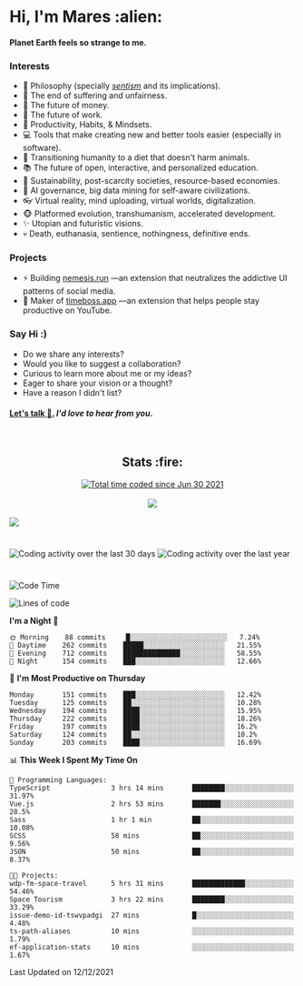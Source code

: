 <h1>Hi, I'm Mares :alien:</h1>

#### Planet Earth feels so strange to me.

### **Interests**

- 🌊 Philosophy (specially [_sentism_][sentismmedium] and its implications).
- 🎯 The end of suffering and unfairness.
- 💸 The future of money.
- 💼 The future of work.
- 🧠 Productivity, Habits, & Mindsets.
- 💻 Tools that make creating new and better tools easier (especially in software).
- 🥗 Transitioning humanity to a diet that doesn't harm animals.
- 📚 The future of open, interactive, and personalized education.
- 🌱 Sustainability, post-scarcity societies, resource-based economies.
- 🤖 AI governance, big data mining for self-aware civilizations.
- 👓 Virtual reality, mind uploading, virtual worlds, digitalization.
- 🐵 Platformed evolution, transhumanism, accelerated development.
- ✨ Utopian and futuristic visions.
- 💀 Death, euthanasia, sentience, nothingness, definitive ends.


### **Projects**

- ⚡ Building [nemesis.run](https://nemesis.run) —an extension that neutralizes the addictive UI patterns of social media.
- 💎 Maker of [timeboss.app](https://timeboss.app) —an extension that helps people stay productive on YouTube.


### **Say Hi :)**

- Do we share any interests?
- Would you like to suggest a collaboration?
- Curious to learn more about me or my ideas?
- Eager to share your vision or a thought?
- Have a reason I didn't list?

#### [Let's talk :wave:.](mailto:mareszhar@gmail.com) _I'd love to hear from you_.

[sentismmedium]: https://medium.com/@mareszhar/born-a-prisoner-a-reflection-about-life-its-struggles-and-a-plan-to-escape-d8566ce9b026

<br>

<h2 align="center">Stats :fire:</h2>

<div align="center">
  <a href="https://wakatime.com/@cfdc0e0d-4860-4b62-9ff0-cb659185525e">
    <img src="https://wakatime.com/badge/user/cfdc0e0d-4860-4b62-9ff0-cb659185525e.svg" alt="Total time coded since Jun 30 2021" />
  </a>
</div>

<br>

<div align="center">
  <img src="https://github-readme-streak-stats.herokuapp.com?user=mareszhar&theme=black-ice&hide_border=true&stroke=FFFFFF15&ring=DF8FFE&fire=DF8FFE&currStreakLabel=DF8FFE&background=1A232A&currStreakNum=86FFAB&dates=B1AAB3FF">
</div>

<!-- Add or remove this: &dates=B1AAB3FF at the end of the streak stats URL if they get bugged and aren't updating -->

<br>

<img src="https://activity-graph.herokuapp.com/graph?username=mareszhar&theme=nord&bg_color=00000000&color=979797&line=DF8FFE&point=00000000&area=true&hide_border=true">

<br>

<h1></h1>

<img src="https://wakatime.com/share/@mares/5df0ff02-9c79-41b4-b540-51dc9c65a57b.svg" alt="Coding activity over the last 30 days" />
<img src="https://wakatime.com/share/@mares/ea89ba71-f374-40af-930c-e0655909fe37.svg" alt="Coding activity over the last year" />

<h1></h1>

<!--START_SECTION:waka-->
![Code Time](http://img.shields.io/badge/Code%20Time-369%20hrs%2024%20mins-blue)

![Lines of code](https://img.shields.io/badge/From%20Hello%20World%20I%27ve%20Written-115%20Thousand%20lines%20of%20code-blue)

**I'm a Night 🦉** 

```text
🌞 Morning    88 commits     █░░░░░░░░░░░░░░░░░░░░░░░░   7.24% 
🌆 Daytime    262 commits    █████░░░░░░░░░░░░░░░░░░░░   21.55% 
🌃 Evening    712 commits    ██████████████░░░░░░░░░░░   58.55% 
🌙 Night      154 commits    ███░░░░░░░░░░░░░░░░░░░░░░   12.66%

```
📅 **I'm Most Productive on Thursday** 

```text
Monday       151 commits    ███░░░░░░░░░░░░░░░░░░░░░░   12.42% 
Tuesday      125 commits    ██░░░░░░░░░░░░░░░░░░░░░░░   10.28% 
Wednesday    194 commits    ████░░░░░░░░░░░░░░░░░░░░░   15.95% 
Thursday     222 commits    ████░░░░░░░░░░░░░░░░░░░░░   18.26% 
Friday       197 commits    ████░░░░░░░░░░░░░░░░░░░░░   16.2% 
Saturday     124 commits    ██░░░░░░░░░░░░░░░░░░░░░░░   10.2% 
Sunday       203 commits    ████░░░░░░░░░░░░░░░░░░░░░   16.69%

```


📊 **This Week I Spent My Time On** 

```text
💬 Programming Languages: 
TypeScript               3 hrs 14 mins       ████████░░░░░░░░░░░░░░░░░   31.97% 
Vue.js                   2 hrs 53 mins       ███████░░░░░░░░░░░░░░░░░░   28.5% 
Sass                     1 hr 1 min          ██░░░░░░░░░░░░░░░░░░░░░░░   10.08% 
SCSS                     58 mins             ██░░░░░░░░░░░░░░░░░░░░░░░   9.56% 
JSON                     50 mins             ██░░░░░░░░░░░░░░░░░░░░░░░   8.37%

🐱‍💻 Projects: 
wdp-fm-space-travel      5 hrs 31 mins       █████████████░░░░░░░░░░░░   54.46% 
Space Tourism            3 hrs 22 mins       ████████░░░░░░░░░░░░░░░░░   33.29% 
issue-demo-id-tswvpadgi  27 mins             █░░░░░░░░░░░░░░░░░░░░░░░░   4.48% 
ts-path-aliases          10 mins             ░░░░░░░░░░░░░░░░░░░░░░░░░   1.79% 
ef-application-stats     10 mins             ░░░░░░░░░░░░░░░░░░░░░░░░░   1.67%

```


 Last Updated on 12/12/2021
<!--END_SECTION:waka-->
